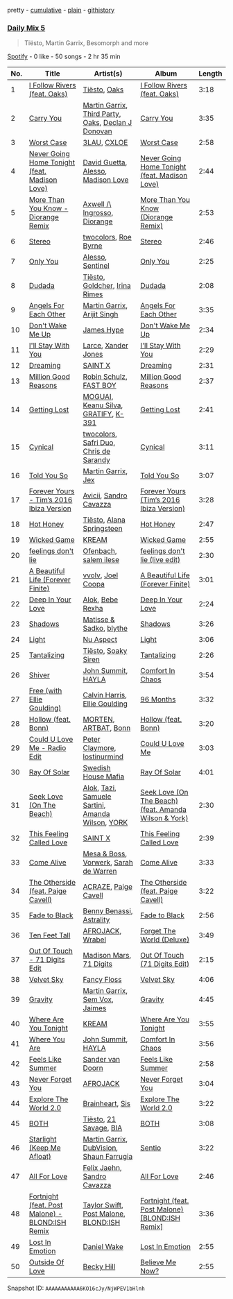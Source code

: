 pretty - [cumulative](/playlists/cumulative/37i9dQZF1E35783e1v1tLq.md) - [plain](/playlists/plain/37i9dQZF1E35783e1v1tLq) - [githistory](https://github.githistory.xyz/mdn522/spotify-playlist-archive/blob/main/playlists/plain/37i9dQZF1E35783e1v1tLq)

### [Daily Mix 5](https://open.spotify.com/playlist/37i9dQZF1E35783e1v1tLq)

> Tiësto, Martin Garrix, Besomorph and more

[Spotify](https://open.spotify.com/user/spotify) - 0 like - 50 songs - 2 hr 35 min

| No. | Title | Artist(s) | Album | Length |
|---|---|---|---|---|
| 1 | [I Follow Rivers \(feat\. Oaks\)](https://open.spotify.com/track/6M5JL2JSOjLIZQa0Q5enm9) | [Tiësto](https://open.spotify.com/artist/2o5jDhtHVPhrJdv3cEQ99Z), [Oaks](https://open.spotify.com/artist/1X2sRzO3K7Uvry9JWbG2iO) | [I Follow Rivers \(feat\. Oaks\)](https://open.spotify.com/album/3vjWF2fhq3aQd7HMa1ubnX) | 3:18 |
| 2 | [Carry You](https://open.spotify.com/track/31ZO9XuKt48Qb2eUTBynd2) | [Martin Garrix](https://open.spotify.com/artist/60d24wfXkVzDSfLS6hyCjZ), [Third Party](https://open.spotify.com/artist/2J80qXI4NHKpq5RT3xUF7V), [Oaks](https://open.spotify.com/artist/1X2sRzO3K7Uvry9JWbG2iO), [Declan J Donovan](https://open.spotify.com/artist/6bh228LGC3eAzbplPWV02r) | [Carry You](https://open.spotify.com/album/1EHfXHtB9Ynnia0yZhV6HO) | 3:35 |
| 3 | [Worst Case](https://open.spotify.com/track/3zbbRebB1rzlXJgq7Ufn8V) | [3LAU](https://open.spotify.com/artist/4YLQaW1UU3mrVetC8gNkg5), [CXLOE](https://open.spotify.com/artist/6M25WWmNO7wK1DnKmd3z6R) | [Worst Case](https://open.spotify.com/album/7BxXZuYlYgPcqEaFn08usZ) | 2:58 |
| 4 | [Never Going Home Tonight \(feat\. Madison Love\)](https://open.spotify.com/track/7K1BLb6MpvKuGEPpHw35mO) | [David Guetta](https://open.spotify.com/artist/1Cs0zKBU1kc0i8ypK3B9ai), [Alesso](https://open.spotify.com/artist/4AVFqumd2ogHFlRbKIjp1t), [Madison Love](https://open.spotify.com/artist/3BkE65DVH2NZSDQa6ZszcJ) | [Never Going Home Tonight \(feat\. Madison Love\)](https://open.spotify.com/album/0tn39dXCidefjSr5PqXbcX) | 2:44 |
| 5 | [More Than You Know \- Diorange Remix](https://open.spotify.com/track/41GNxUO5Ud4SJJRfKSHTFf) | [Axwell /\\ Ingrosso](https://open.spotify.com/artist/2XnBwblw31dfGnspMIwgWz), [Diorange](https://open.spotify.com/artist/1BKMGwVQOhbkZ1xEiPH2k3) | [More Than You Know \(Diorange Remix\)](https://open.spotify.com/album/12wSfSndnput2c59GD9yCb) | 2:53 |
| 6 | [Stereo](https://open.spotify.com/track/3ekheCAmDutf88rPe0WQU1) | [twocolors](https://open.spotify.com/artist/7ACEUD7UsmmXrnj4OLt8f9), [Roe Byrne](https://open.spotify.com/artist/6LjXRw1jZBtm5zCuorBJGg) | [Stereo](https://open.spotify.com/album/1tuvLXYPZgkyxDVM1ePw4w) | 2:46 |
| 7 | [Only You](https://open.spotify.com/track/7mXNYEVh9FW72c12qBaO3p) | [Alesso](https://open.spotify.com/artist/4AVFqumd2ogHFlRbKIjp1t), [Sentinel](https://open.spotify.com/artist/2GPNLOJ6KU8G9VyrLsz1Sw) | [Only You](https://open.spotify.com/album/7HYcGsdfiY8AEOgGesSknZ) | 2:25 |
| 8 | [Dudada](https://open.spotify.com/track/1GENOPUqhM4POXH65ZnqZm) | [Tiësto](https://open.spotify.com/artist/2o5jDhtHVPhrJdv3cEQ99Z), [Goldcher](https://open.spotify.com/artist/1n9K41Jye8s8F0z1hb1Qhz), [Irina Rimes](https://open.spotify.com/artist/1OQa8VMULlbmbFmDcdfBZj) | [Dudada](https://open.spotify.com/album/6IvbfG3vczBLqQITICdpKR) | 2:08 |
| 9 | [Angels For Each Other](https://open.spotify.com/track/7KPcippmg9MvPzb3dzNpQW) | [Martin Garrix](https://open.spotify.com/artist/60d24wfXkVzDSfLS6hyCjZ), [Arijit Singh](https://open.spotify.com/artist/4YRxDV8wJFPHPTeXepOstw) | [Angels For Each Other](https://open.spotify.com/album/1bOANBDFMPylV75pmNK4l3) | 3:35 |
| 10 | [Don't Wake Me Up](https://open.spotify.com/track/3sU1L9okYWbN61oHZNQTfh) | [James Hype](https://open.spotify.com/artist/43BxCL6t4c73BQnIJtry5v) | [Don't Wake Me Up](https://open.spotify.com/album/3j5uOXYCe6ebHU86UcAMAg) | 2:34 |
| 11 | [I'll Stay With You](https://open.spotify.com/track/5tc1WMHKFiGA7qmhTXA3Jx) | [Larce](https://open.spotify.com/artist/7F0426slXf5O20phfCvcoX), [Xander Jones](https://open.spotify.com/artist/1CzF2XvSpgqgAJWXg6dZQK) | [I'll Stay With You](https://open.spotify.com/album/0hcOFJF72M5lPjJXc52bdw) | 2:29 |
| 12 | [Dreaming](https://open.spotify.com/track/5ZRj9x7D4h9W05Vf5rsavc) | [SAINT X](https://open.spotify.com/artist/3QITsvXjuT3fuazHWI5Qmu) | [Dreaming](https://open.spotify.com/album/40qRDWz7uVqiEA0kROdPkA) | 2:31 |
| 13 | [Million Good Reasons](https://open.spotify.com/track/2dQZBkS0imJIezf1C7Dl73) | [Robin Schulz](https://open.spotify.com/artist/3t5xRXzsuZmMDkQzgOX35S), [FAST BOY](https://open.spotify.com/artist/56Qz2XwGj7FxnNKrfkWjnb) | [Million Good Reasons](https://open.spotify.com/album/3UpwS93J7Rcr18wwKzXYvT) | 2:37 |
| 14 | [Getting Lost](https://open.spotify.com/track/71IxdxUXlRpBrRASkihDZ4) | [MOGUAI](https://open.spotify.com/artist/4xgFgBZ7CRtgtHcziClOwQ), [Keanu Silva](https://open.spotify.com/artist/1zLMhO4zzzxt5PMV4wMS3y), [GRATIFY](https://open.spotify.com/artist/5vLZlXIqghQxwSIiq3lgnh), [K\-391](https://open.spotify.com/artist/6pWcSL9wSJZQ9ne0TnhdWr) | [Getting Lost](https://open.spotify.com/album/0qdinh0sxfnzRxRa9mzgeB) | 2:41 |
| 15 | [Cynical](https://open.spotify.com/track/4fLnoXqsxHZFvGKppc7kCr) | [twocolors](https://open.spotify.com/artist/7ACEUD7UsmmXrnj4OLt8f9), [Safri Duo](https://open.spotify.com/artist/2UOx6w3eHpPKc3RBnNV3Rl), [Chris de Sarandy](https://open.spotify.com/artist/3xAB6KlDT1mrv1y74c3H3X) | [Cynical](https://open.spotify.com/album/4vkCsDg2I4j0vo2lpBgiWa) | 3:11 |
| 16 | [Told You So](https://open.spotify.com/track/52dEZA0A4siRTuA4e8w3ll) | [Martin Garrix](https://open.spotify.com/artist/60d24wfXkVzDSfLS6hyCjZ), [Jex](https://open.spotify.com/artist/0NO8SsF6umjI3iQJzTycVF) | [Told You So](https://open.spotify.com/album/3peq5CPlvCF11LKMDN4k8H) | 3:07 |
| 17 | [Forever Yours \- Tim’s 2016 Ibiza Version](https://open.spotify.com/track/1HnuyFokRiXuJtygnFCiZT) | [Avicii](https://open.spotify.com/artist/1vCWHaC5f2uS3yhpwWbIA6), [Sandro Cavazza](https://open.spotify.com/artist/5JYo7gm2dkyLLlWHjxS7Dy) | [Forever Yours \(Tim’s 2016 Ibiza Version\)](https://open.spotify.com/album/1dKWcCmNn3YYWvcm1D8371) | 3:28 |
| 18 | [Hot Honey](https://open.spotify.com/track/7fZtgiJSNJ2QarKKKSssBp) | [Tiësto](https://open.spotify.com/artist/2o5jDhtHVPhrJdv3cEQ99Z), [Alana Springsteen](https://open.spotify.com/artist/4TPT9nwjRvEV49q7f8p4fy) | [Hot Honey](https://open.spotify.com/album/2OB4KiVHmAuD7CGpMmiqC5) | 2:47 |
| 19 | [Wicked Game](https://open.spotify.com/track/6AJAzlq5ujQWCzzwpeGEZA) | [KREAM](https://open.spotify.com/artist/0DdDnziut7wOo6cAYWVZC5) | [Wicked Game](https://open.spotify.com/album/6h4GwAgi9ePUFoEvN7LBrx) | 2:55 |
| 20 | [feelings don't lie](https://open.spotify.com/track/1Un4BctmbaAaQJtv6Mk79r) | [Ofenbach](https://open.spotify.com/artist/4AKwRarlmsUlLjIwt38NLw), [salem ilese](https://open.spotify.com/artist/3QJUFtGBGL05vo0kCJZsmT) | [feelings don't lie \(live edit\)](https://open.spotify.com/album/1tQwUoRutmbKGBcA6QHrCk) | 2:30 |
| 21 | [A Beautiful Life \(Forever Finite\)](https://open.spotify.com/track/3vFXxajUZtXpgOwn71jrWz) | [vvolv](https://open.spotify.com/artist/2nhlPhpT21KTT9jnKbkYBW), [Joel Coopa](https://open.spotify.com/artist/36Wo4JMbqaHm0wzCuDxBuD) | [A Beautiful Life \(Forever Finite\)](https://open.spotify.com/album/5y3zda7hWrgD3cYT9rBtJd) | 3:01 |
| 22 | [Deep In Your Love](https://open.spotify.com/track/0sftzYE0YgPHXrvJyUyGjB) | [Alok](https://open.spotify.com/artist/0NGAZxHanS9e0iNHpR8f2W), [Bebe Rexha](https://open.spotify.com/artist/64M6ah0SkkRsnPGtGiRAbb) | [Deep In Your Love](https://open.spotify.com/album/3QkffLjHLnGMUgMAvrOgrs) | 2:24 |
| 23 | [Shadows](https://open.spotify.com/track/2PnJqNVKYbg1vyLUdPpjOF) | [Matisse & Sadko](https://open.spotify.com/artist/2QMCcKIPHnjQaPPgoEst88), [blythe](https://open.spotify.com/artist/3a6XMXgL5f92tw3wX42kOC) | [Shadows](https://open.spotify.com/album/1Z75fKSODV2iKYTYHk3rNH) | 3:26 |
| 24 | [Light](https://open.spotify.com/track/0JLiYHwL8CXEysiurWmdow) | [Nu Aspect](https://open.spotify.com/artist/4NhRml5ZOfNaYJAHUE0XwT) | [Light](https://open.spotify.com/album/3PMGDt3tunv9rZE1EVkZ8T) | 3:06 |
| 25 | [Tantalizing](https://open.spotify.com/track/799db91cR00On6N158VLHS) | [Tiësto](https://open.spotify.com/artist/2o5jDhtHVPhrJdv3cEQ99Z), [Soaky Siren](https://open.spotify.com/artist/1XWxrP7USdeZ3LKlXxdhpC) | [Tantalizing](https://open.spotify.com/album/6zE4ILhnXYqXot6bVh2k0C) | 2:26 |
| 26 | [Shiver](https://open.spotify.com/track/32VIrOsJmwvqRm4rWFBCsi) | [John Summit](https://open.spotify.com/artist/7kNqXtgeIwFtelmRjWv205), [HAYLA](https://open.spotify.com/artist/4yX6mpMyBGf9UfvBB8JJrc) | [Comfort In Chaos](https://open.spotify.com/album/2pHm3ZP2R3phzCYi7ilGN2) | 3:54 |
| 27 | [Free \(with Ellie Goulding\)](https://open.spotify.com/track/6stgscFNkBJqXXXlKHc5KR) | [Calvin Harris](https://open.spotify.com/artist/7CajNmpbOovFoOoasH2HaY), [Ellie Goulding](https://open.spotify.com/artist/0X2BH1fck6amBIoJhDVmmJ) | [96 Months](https://open.spotify.com/album/1CfqWSAyfmYzHU9ktHxUqd) | 3:32 |
| 28 | [Hollow \(feat\. Bonn\)](https://open.spotify.com/track/7EdPWyTm6EtO5httz2Dcoa) | [MORTEN](https://open.spotify.com/artist/19HFRWmRCl27kTk6LeqAO8), [ARTBAT](https://open.spotify.com/artist/3BkRu2TGd2I1uBxZKddfg1), [Bonn](https://open.spotify.com/artist/7Io0XduXk7aOHFHA7sLru2) | [Hollow \(feat\. Bonn\)](https://open.spotify.com/album/62cNVQX5G5tM6n302goHbL) | 3:20 |
| 29 | [Could U Love Me \- Radio Edit](https://open.spotify.com/track/1R19SaJmbGNDKWcS4BgHvR) | [Peter Claymore](https://open.spotify.com/artist/3KrY7rjviDEePGFjY5iylJ), [lostinurmind](https://open.spotify.com/artist/1IghDXlVHGtdOqAwCC9twj) | [Could U Love Me](https://open.spotify.com/album/0s5K0UEntn8n1p6ifgrvA3) | 3:03 |
| 30 | [Ray Of Solar](https://open.spotify.com/track/5Y2n6pW4Vqr4Mzkd9V4Uk8) | [Swedish House Mafia](https://open.spotify.com/artist/1h6Cn3P4NGzXbaXidqURXs) | [Ray Of Solar](https://open.spotify.com/album/3qoGM4yHcw91XeCA6bC7Pb) | 4:01 |
| 31 | [Seek Love \(On The Beach\)](https://open.spotify.com/track/0vhxITfBNsA3nBPbu7lRhP) | [Alok](https://open.spotify.com/artist/0NGAZxHanS9e0iNHpR8f2W), [Tazi](https://open.spotify.com/artist/60Yvub9178MthC7zIgX3rF), [Samuele Sartini](https://open.spotify.com/artist/1mDmwVhkzWBBCC8WDpg7qh), [Amanda Wilson](https://open.spotify.com/artist/5w282f2wMOeeIGJGN4Pmd1), [YORK](https://open.spotify.com/artist/20L5MecnuNujUE6imrfK0Q) | [Seek Love \(On The Beach\) \(feat\. Amanda Wilson & York\)](https://open.spotify.com/album/2Ml22QFYxVvnnz7Me8i21O) | 2:30 |
| 32 | [This Feeling Called Love](https://open.spotify.com/track/2Q9edKTw7tseWf3x21G003) | [SAINT X](https://open.spotify.com/artist/3QITsvXjuT3fuazHWI5Qmu) | [This Feeling Called Love](https://open.spotify.com/album/0JWF6ynvDQSnRoRnjTh4ol) | 2:39 |
| 33 | [Come Alive](https://open.spotify.com/track/2uFAOXppSwlhNF5LRci4TP) | [Mesa & Boss](https://open.spotify.com/artist/286crklkKR6w66BO79BJQG), [Vorwerk](https://open.spotify.com/artist/0JiAaia66Exx0UcsxD4TiC), [Sarah de Warren](https://open.spotify.com/artist/2V431yZGG08uroH2CZAgur) | [Come Alive](https://open.spotify.com/album/6R3nEiF8R2PhTK3OfVS6rN) | 3:33 |
| 34 | [The Otherside \(feat\. Paige Cavell\)](https://open.spotify.com/track/4BtscbDsAeMeIXRCpEXMTH) | [ACRAZE](https://open.spotify.com/artist/4pnp4w9g30yLfVIAFnZMRd), [Paige Cavell](https://open.spotify.com/artist/6K3xqGQiS7BLYG6llkAF24) | [The Otherside \(feat\. Paige Cavell\)](https://open.spotify.com/album/79yXQTjSXHNmWjpsrmPjAW) | 3:22 |
| 35 | [Fade to Black](https://open.spotify.com/track/3DS6zUDAm3X8F6kiGaFfWL) | [Benny Benassi](https://open.spotify.com/artist/4Ws2otunReOa6BbwxxpCt6), [Astrality](https://open.spotify.com/artist/6KGv020mJkIjQH5YPDSBcZ) | [Fade to Black](https://open.spotify.com/album/2Yu80Mqn0x1Y5F6X1rTqwv) | 2:56 |
| 36 | [Ten Feet Tall](https://open.spotify.com/track/2ldAdghnrO34HPcZ0IWfTu) | [AFROJACK](https://open.spotify.com/artist/4D75GcNG95ebPtNvoNVXhz), [Wrabel](https://open.spotify.com/artist/7r2uG6BlFXKcwmh9ItqlII) | [Forget The World \(Deluxe\)](https://open.spotify.com/album/7G1441qDQeERZDyMipQPE8) | 3:49 |
| 37 | [Out Of Touch \- 71 Digits Edit](https://open.spotify.com/track/3Uxp6uik4XcT6LGIv8mKNe) | [Madison Mars](https://open.spotify.com/artist/4gJCFxvqKc43Ifk0UIBB42), [71 Digits](https://open.spotify.com/artist/7rYojRyXBLPrX6UWfnAkaC) | [Out Of Touch \(71 Digits Edit\)](https://open.spotify.com/album/6wIN7b7psAPnLGVFExyPdx) | 2:15 |
| 38 | [Velvet Sky](https://open.spotify.com/track/0biy4970UJnDrWWGBrMN3F) | [Fancy Floss](https://open.spotify.com/artist/36Qux635tnV9mSMJNOGUGo) | [Velvet Sky](https://open.spotify.com/album/5F7PotFOTUeYcD1Q8NWmmT) | 4:06 |
| 39 | [Gravity](https://open.spotify.com/track/1vMMwDCd1Hnb91a3x9MdfX) | [Martin Garrix](https://open.spotify.com/artist/60d24wfXkVzDSfLS6hyCjZ), [Sem Vox](https://open.spotify.com/artist/4j6FBtbchyfFhBrCw9eT45), [Jaimes](https://open.spotify.com/artist/6EdfpkgBzauysFts2D0LSO) | [Gravity](https://open.spotify.com/album/5XjuB8WjardHuZpaMy6LXP) | 4:45 |
| 40 | [Where Are You Tonight](https://open.spotify.com/track/5NosZGOuZRJOTPRAqIOkt8) | [KREAM](https://open.spotify.com/artist/0DdDnziut7wOo6cAYWVZC5) | [Where Are You Tonight](https://open.spotify.com/album/3kTh1WrbtryqgS5SqYZ6AP) | 3:55 |
| 41 | [Where You Are](https://open.spotify.com/track/3pUz2qJe5nqZemi3hhIxMk) | [John Summit](https://open.spotify.com/artist/7kNqXtgeIwFtelmRjWv205), [HAYLA](https://open.spotify.com/artist/4yX6mpMyBGf9UfvBB8JJrc) | [Comfort In Chaos](https://open.spotify.com/album/2pHm3ZP2R3phzCYi7ilGN2) | 3:56 |
| 42 | [Feels Like Summer](https://open.spotify.com/track/3WkDoMgqtbQ34vToj64QcT) | [Sander van Doorn](https://open.spotify.com/artist/22bukBZvUppuwQwmDz75Gz) | [Feels Like Summer](https://open.spotify.com/album/5iKPexFQ4fxWgCvEiqdn4r) | 2:58 |
| 43 | [Never Forget You](https://open.spotify.com/track/2WDTGOTHmpzkLKBae5NBUx) | [AFROJACK](https://open.spotify.com/artist/4D75GcNG95ebPtNvoNVXhz) | [Never Forget You](https://open.spotify.com/album/7jogH009r3SWIcCj1Wt4Oh) | 3:04 |
| 44 | [Explore The World 2.0](https://open.spotify.com/track/26XWYbBztqB9cUMiYMREWJ) | [Brainheart](https://open.spotify.com/artist/6WbG5UvM4fTvxSms7Gj2hI), [Sis](https://open.spotify.com/artist/6OEtdqRziJtpIBSFTLnACO) | [Explore The World 2.0](https://open.spotify.com/album/46WngTf8EepjS0JMss1TVI) | 3:22 |
| 45 | [BOTH](https://open.spotify.com/track/7mobUfp1aL8A6CdugCMWft) | [Tiësto](https://open.spotify.com/artist/2o5jDhtHVPhrJdv3cEQ99Z), [21 Savage](https://open.spotify.com/artist/1URnnhqYAYcrqrcwql10ft), [BIA](https://open.spotify.com/artist/6veh5zbFpm31XsPdjBgPER) | [BOTH](https://open.spotify.com/album/4WithBxkUVDf6Xe0KbTOkL) | 3:08 |
| 46 | [Starlight \(Keep Me Afloat\)](https://open.spotify.com/track/7js0KdTFdV92eswDxs8zYQ) | [Martin Garrix](https://open.spotify.com/artist/60d24wfXkVzDSfLS6hyCjZ), [DubVision](https://open.spotify.com/artist/3XINWZaloea97SIRiyTJxX), [Shaun Farrugia](https://open.spotify.com/artist/4ukUyiEoZi8QxibfjuUsEw) | [Sentio](https://open.spotify.com/album/45gsxfnJ5Nt2RZp82SQenc) | 3:22 |
| 47 | [All For Love](https://open.spotify.com/track/3ec1mgb7R6yhRvzp3DaTus) | [Felix Jaehn](https://open.spotify.com/artist/4bL2B6hmLlMWnUEZnorEtG), [Sandro Cavazza](https://open.spotify.com/artist/5JYo7gm2dkyLLlWHjxS7Dy) | [All For Love](https://open.spotify.com/album/2pOgDztbw4e30HjuwpdouX) | 2:46 |
| 48 | [Fortnight \(feat\. Post Malone\) \- BLOND:ISH Remix](https://open.spotify.com/track/1gejz5ROvJBUb6WJzkMAcc) | [Taylor Swift](https://open.spotify.com/artist/06HL4z0CvFAxyc27GXpf02), [Post Malone](https://open.spotify.com/artist/246dkjvS1zLTtiykXe5h60), [BLOND:ISH](https://open.spotify.com/artist/6zsJjoCtL1WByG0VsuFWzR) | [Fortnight \(feat\. Post Malone\) \[BLOND:ISH Remix\]](https://open.spotify.com/album/1agEHpWnELaZHWzcbGDCpu) | 3:36 |
| 49 | [Lost In Emotion](https://open.spotify.com/track/6brRWT4zEQOO9lph3PPc3O) | [Daniel Wake](https://open.spotify.com/artist/42JxUWOJDhApybgvOM3RFU) | [Lost In Emotion](https://open.spotify.com/album/3EcpY99Z1Nni0zO7GxTHpi) | 2:55 |
| 50 | [Outside Of Love](https://open.spotify.com/track/3LcXzMeyG4jy8ERxtzHGgP) | [Becky Hill](https://open.spotify.com/artist/4EPJlUEBy49EX1wuFOvtjK) | [Believe Me Now?](https://open.spotify.com/album/70szmVYkj3Y8y1wh3bxkMR) | 2:55 |

Snapshot ID: `AAAAAAAAAAA6KO16cJy/NjWPEV1bHlnh`
